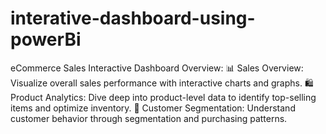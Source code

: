 # interative-dashboard-using-powerBi
eCommerce Sales Interactive Dashboard Overview: 📊 Sales Overview: Visualize overall sales performance with interactive charts and graphs. 🛍️ Product Analytics: Dive deep into product-level data to identify top-selling items and optimize inventory. 👥 Customer Segmentation: Understand customer behavior through segmentation and purchasing patterns.
